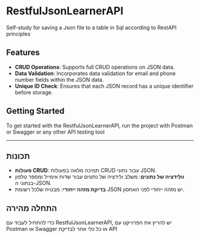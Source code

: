 # RestfulJsonLearnerAPI
Self-study for saving a Json file to a table in Sql according to RestAPI principles


## Features
- **CRUD Operations**: Supports full CRUD operations on JSON data.
- **Data Validation**: Incorporates data validation for email and phone number fields within the JSON data.
- **Unique ID Check**: Ensures that each JSON record has a unique identifier before storage.

## Getting Started
To get started with the RestfulJsonLearnerAPI, run the project with Postman or Swagger or any other API testing tool

-----------------------------------------

## תכונות
- **פעולות CRUD**: תמיכה מלאה בפעולות CRUD עבור נתוני JSON.
- **וולידציה של נתונים**: משלב ולידציה של נתונים עבור שדות אימייל ומספר טלפון בנתוני ה-JSON.
- **בדיקת מזהה ייחודי**: מבטיח שלכל רשומת JSON יש מזהה ייחודי לפני האחסון.

## התחלה מהירה
כדי להתחיל לעבוד עם RestfulJsonLearnerAPI, יש להריץ את הפרוייקט עם Postman או Swagger או כל כלי אחר לבדיקת API
